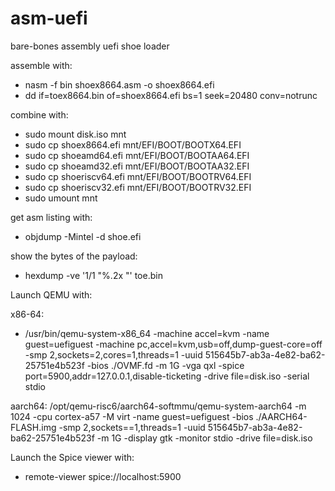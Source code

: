 # asm-uefi
bare-bones assembly uefi shoe loader

assemble with:
* nasm -f bin shoex8664.asm -o shoex8664.efi
* dd if=toex8664.bin of=shoex8664.efi bs=1 seek=20480 conv=notrunc


combine with:
* sudo mount disk.iso mnt
* sudo cp shoex8664.efi mnt/EFI/BOOT/BOOTX64.EFI
* sudo cp shoeamd64.efi mnt/EFI/BOOT/BOOTAA64.EFI
* sudo cp shoeamd32.efi mnt/EFI/BOOT/BOOTAA32.EFI
* sudo cp shoeriscv64.efi mnt/EFI/BOOT/BOOTRV64.EFI
* sudo cp shoeriscv32.efi mnt/EFI/BOOT/BOOTRV32.EFI
* sudo umount mnt

get asm listing with:
* objdump -Mintel -d shoe.efi

show the bytes of the payload:
* hexdump -ve '1/1 "%.2x "' toe.bin

Launch QEMU with:

x86-64:
* /usr/bin/qemu-system-x86_64 -machine accel=kvm -name guest=uefiguest -machine pc,accel=kvm,usb=off,dump-guest-core=off  -smp 2,sockets=2,cores=1,threads=1 -uuid 515645b7-ab3a-4e82-ba62-25751e4b523f -bios ./OVMF.fd -m 1G  -vga qxl -spice port=5900,addr=127.0.0.1,disable-ticketing -drive file=disk.iso -serial stdio

aarch64:
/opt/qemu-risc6/aarch64-softmmu/qemu-system-aarch64 -m 1024 -cpu cortex-a57 -M virt -name guest=uefiguest -bios ./AARCH64-FLASH.img  -smp 2,sockets==1,threads=1 -uuid 515645b7-ab3a-4e82-ba62-25751e4b523f -m 1G -display gtk -monitor stdio -drive file=disk.iso

Launch the Spice viewer with:
* remote-viewer spice://localhost:5900




